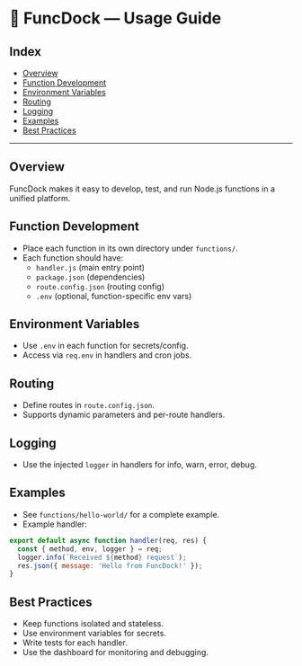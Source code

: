 # 🚀 FuncDock — Usage Guide

## Index
- [Overview](#overview)
- [Function Development](#function-development)
- [Environment Variables](#environment-variables)
- [Routing](#routing)
- [Logging](#logging)
- [Examples](#examples)
- [Best Practices](#best-practices)

---

## Overview
FuncDock makes it easy to develop, test, and run Node.js functions in a unified platform.

## Function Development
- Place each function in its own directory under `functions/`.
- Each function should have:
  - `handler.js` (main entry point)
  - `package.json` (dependencies)
  - `route.config.json` (routing config)
  - `.env` (optional, function-specific env vars)

## Environment Variables
- Use `.env` in each function for secrets/config.
- Access via `req.env` in handlers and cron jobs.

## Routing
- Define routes in `route.config.json`.
- Supports dynamic parameters and per-route handlers.

## Logging
- Use the injected `logger` in handlers for info, warn, error, debug.

## Examples
- See `functions/hello-world/` for a complete example.
- Example handler:
```javascript
export default async function handler(req, res) {
  const { method, env, logger } = req;
  logger.info(`Received ${method} request`);
  res.json({ message: 'Hello from FuncDock!' });
}
```

## Best Practices
- Keep functions isolated and stateless.
- Use environment variables for secrets.
- Write tests for each handler.
- Use the dashboard for monitoring and debugging. 